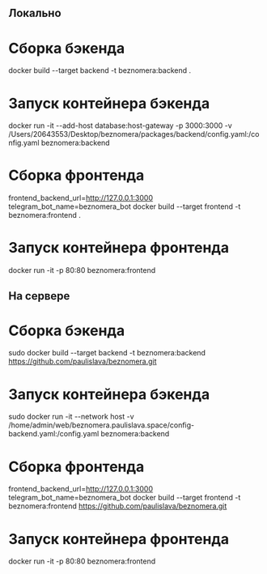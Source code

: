 ## Локально

# Сборка бэкенда
docker build --target backend -t beznomera:backend .

# Запуск контейнера бэкенда
docker run -it --add-host database:host-gateway -p 3000:3000 -v /Users/20643553/Desktop/beznomera/packages/backend/config.yaml:/config.yaml beznomera:backend

# Сборка фронтенда
frontend_backend_url=http://127.0.0.1:3000 telegram_bot_name=beznomera_bot docker build --target frontend -t beznomera:frontend .

# Запуск контейнера фронтенда
docker run -it -p 80:80 beznomera:frontend

## На сервере


# Сборка бэкенда
sudo docker build --target backend -t beznomera:backend https://github.com/paulislava/beznomera.git

# Запуск контейнера бэкенда
sudo docker run -it --network host -v /home/admin/web/beznomera.paulislava.space/config-backend.yaml:/config.yaml beznomera:backend

# Сборка фронтенда
frontend_backend_url=http://127.0.0.1:3000 telegram_bot_name=beznomera_bot docker build --target frontend -t beznomera:frontend https://github.com/paulislava/beznomera.git

# Запуск контейнера фронтенда
docker run -it -p 80:80 beznomera:frontend

